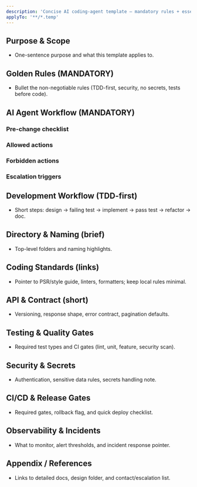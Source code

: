 ```yaml
---
description: 'Concise AI coding-agent template — mandatory rules + essential headings'
applyTo: '**/*.temp'
---
```


## Purpose & Scope
- One-sentence purpose and what this template applies to.

## Golden Rules (MANDATORY)
- Bullet the non-negotiable rules (TDD-first, security, no secrets, tests before code).

## AI Agent Workflow (MANDATORY)
### Pre-change checklist
### Allowed actions
### Forbidden actions
### Escalation triggers

## Development Workflow (TDD-first)
- Short steps: design → failing test → implement → pass test → refactor → doc.

## Directory & Naming (brief)
- Top-level folders and naming highlights.

## Coding Standards (links)
- Pointer to PSR/style guide, linters, formatters; keep local rules minimal.

## API & Contract (short)
- Versioning, response shape, error contract, pagination defaults.

## Testing & Quality Gates
- Required test types and CI gates (lint, unit, feature, security scan).

## Security & Secrets
- Authentication, sensitive data rules, secrets handling note.

## CI/CD & Release Gates
- Required gates, rollback flag, and quick deploy checklist.

## Observability & Incidents
- What to monitor, alert thresholds, and incident response pointer.

## Appendix / References
- Links to detailed docs, design folder, and contact/escalation list.

